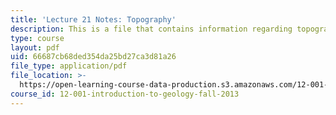 ```yaml
---
title: 'Lecture 21 Notes: Topography'
description: This is a file that contains information regarding topography.
type: course
layout: pdf
uid: 66687cb68ded354da25bd27ca3d81a26
file_type: application/pdf
file_location: >-
  https://open-learning-course-data-production.s3.amazonaws.com/12-001-introduction-to-geology-fall-2013/66687cb68ded354da25bd27ca3d81a26_MIT12_001F13_Lec21Notes.pdf
course_id: 12-001-introduction-to-geology-fall-2013
---
```


